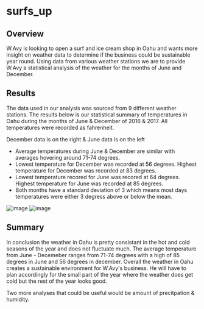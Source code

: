 # surfs_up

## Overview
W.Avy is looking to open a surf and ice cream shop in Oahu and wants more insight on weather data to determine if the business could be sustainable year round. Using data from various weather stations we are to provide W.Avy a statistical analysis of the weather for the months of June and December.

## Results
The data used in our analysis was sourced from 9 different weather stations. The results below is our statistical summary of temperatures in Oahu during the months of June & December of 2016 & 2017. All temperatures were recorded as fahrenheit. 

December data is on the right & June data is on the left

* Average temperatures during June & December are similar with averages hovering around 71-74 degrees.
* Lowest temperature for December was recorded at 56 degrees. Highest temperature for December was recorded at 83 degrees.
* Lowest temperature recored for June was recored at 64 degrees. Highest temperature for June was recorded at 85 degrees.
* Both months have a standard deviation of 3 which means most days temperatures were either 3 degress above or below the mean.  

![image](https://user-images.githubusercontent.com/67936161/93178639-5c070c00-f6e9-11ea-815b-6dad245b6d51.png)
![image](https://user-images.githubusercontent.com/67936161/93178649-5f01fc80-f6e9-11ea-803b-f37f9d273e11.png)

## Summary
In conclusion the weather in Oahu is pretty consistant in the hot and cold seasons of the year and does not fluctuate much. The average temperature from June - Decemeber ranges from 71-74 degrees with a high of 85 degrees in June and 56 degrees in december. Overall the weather in Oahu creates a sustainable environment for W.Avy's business. He will have to plan accordingly for the small part of the year where the weather does get cold but the rest of the year looks good.

Two more analyses that could be useful would be amount of precitpation & humidity.